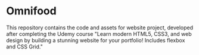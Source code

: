 # Omnifood

This repository contains the code and assets for  website project, developed after completing the Udemy course "Learn modern HTML5, CSS3, and web design by building a stunning website for your portfolio! Includes flexbox and CSS Grid."

